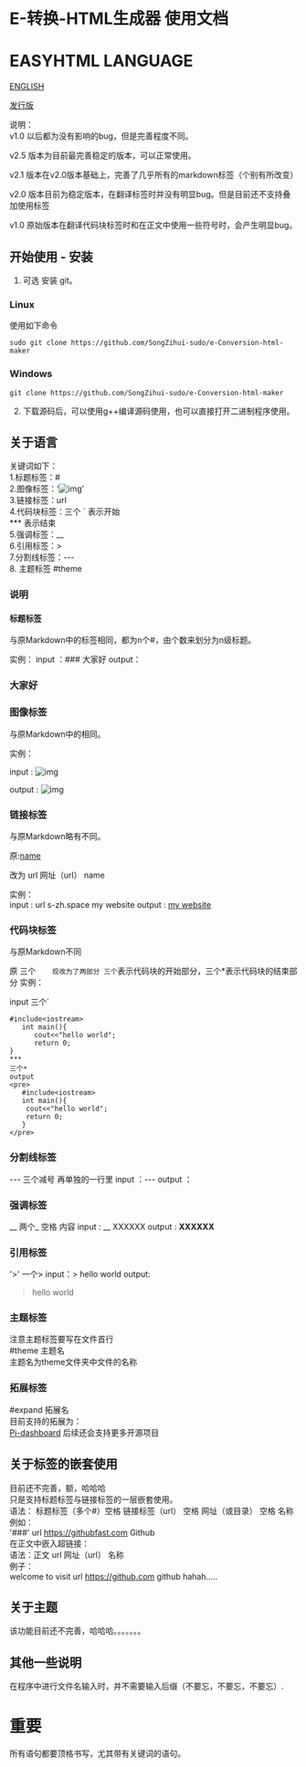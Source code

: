 # E-转换-HTML生成器 使用文档  
# EASYHTML LANGUAGE
[ENGLISH](https://github.com/SongZihui-sudo/e-Conversion-html-maker/blob/main/Use_documentation_english.md)

[发行版](https://githubfast.com/SongZihui-sudo/e-Conversion-html-maker/releases) 

说明：  
v1.0 以后都为没有影响的bug，但是完善程度不同。  

v2.5 版本为目前最完善稳定的版本，可以正常使用。  

v2.1 版本在v2.0版本基础上，完善了几乎所有的markdown标签（个别有所改变）   

v2.0 版本目前为稳定版本，在翻译标签时并没有明显bug。但是目前还不支持叠加使用标签   

v1.0 原始版本在翻译代码块标签时和在正文中使用一些符号时，会产生明显bug。    

## 	开始使用 - 安装

1. 可选 安装 git。

### Linux 

使用如下命令

```
sudo git clone https://github.com/SongZihui-sudo/e-Conversion-html-maker
```
### Windows

```
git clone https://github.com/SongZihui-sudo/e-Conversion-html-maker
```
2. 下载源码后，可以使用g++编译源码使用，也可以直接打开二进制程序使用。

## 关于语言  

关键词如下：   
1.标题标签：#     
2.图像标签：‘![img]()’     
3.链接标签：url      
4.代码块标签：三个 ` 表示开始    
             *** 表示结束  
5.强调标签：__  
6.引用标签：>  
7.分割线标签：---  
8. 主题标签 #theme
### 说明

#### 标题标签 

与原Markdown中的标签相同，都为n个#，由个数来划分为n级标题。

实例：
input ：### 大家好
output：<h3>大家好</h3>


### 图像标签

与原Markdown中的相同。

实例：

input : ![img](https://images.pexels.com)
   
output : ![img](https://images.pexels.com)

### 链接标签    

与原Markdown略有不同。

原:[name](url)

改为 url 网址（url） name

实例：    
input : url s-zh.space my website
output : <a href = "s-zh.space">my website</a>

### 代码块标签

与原Markdown不同   

原 三个`   
现改为了两部分
三个`表示代码块的开始部分，三个*表示代码块的结束部分
实例：

input 
三个`
```
#include<iostream>
   int main(){
      cout<<"hello world";
      return 0;
}
***
三个*
output
<pre>
   #include<iostream>
   int main(){
   	cout<<"hello world";
   	return 0;
   }
</pre>
```
### 分割线标签
--- 三个减号 再单独的一行里
input ：---
output ： </hr>

### 强调标签
__ 两个_ 空格 内容
input : __ XXXXXX
output : <strong>XXXXXX</strong>

### 引用标签
'>' 一个>
input：> hello world
output: <blockquote>hello world</blockquote>

### 主题标签   
注意主题标签要写在文件首行    
#theme 主题名   
主题名为theme文件夹中文件的名称  
### 拓展标签   
#expand 拓展名    
目前支持的拓展为：   
[Pi-dashboard](https://github.com/nxez/pi-dashboard) 
后续还会支持更多开源项目    
## 关于标签的嵌套使用   
目前还不完善，额，哈哈哈    
只是支持标题标签与链接标签的一层嵌套使用。  
语法：
标题标签（多个#）空格 链接标签（url） 空格 网址（或目录） 空格 名称 
例如：   
'###' url https://githubfast.com Github   
在正文中嵌入超链接：   
语法：正文 url 网址（url） 名称  
例子：   
welcome to visit url https://github.com github hahah.....     
## 关于主题

该功能目前还不完善，哈哈哈。。。。。。。

## 其他一些说明

在程序中进行文件名输入时，并不需要输入后缀（不要忘，不要忘，不要忘）.
# 重要
所有语句都要顶格书写，尤其带有关键词的语句。

   

   

   
